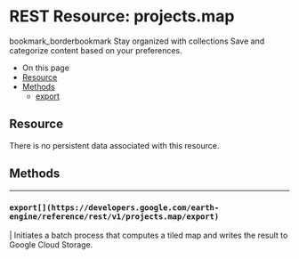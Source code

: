  
#  REST Resource: projects.map 
bookmark_borderbookmark Stay organized with collections  Save and categorize content based on your preferences.
  * On this page
  * [Resource](https://developers.google.com/earth-engine/reference/rest/v1/projects.map#resource)
  * [Methods](https://developers.google.com/earth-engine/reference/rest/v1/projects.map#methods)
    * [export](https://developers.google.com/earth-engine/reference/rest/v1/projects.map#export)


## Resource
There is no persistent data associated with this resource.
## Methods  
---  
### `export[](https://developers.google.com/earth-engine/reference/rest/v1/projects.map/export)`
|  Initiates a batch process that computes a tiled map and writes the result to Google Cloud Storage.  
